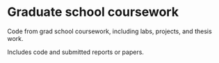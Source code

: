 # Graduate school coursework
Code from grad school coursework, including labs, projects, and thesis work.

Includes code and submitted reports or papers.
